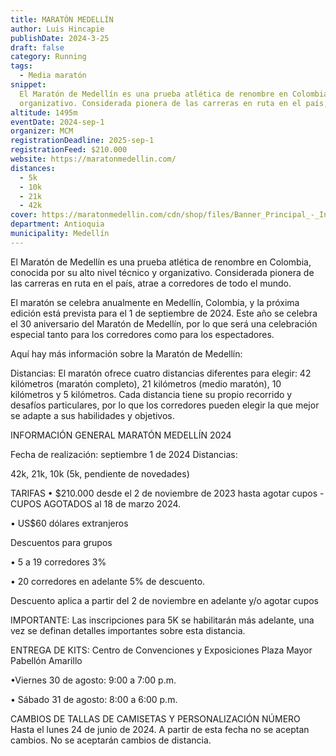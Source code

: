 ```yaml
---
title: MARATÓN MEDELLÍN
author: Luis Hincapie
publishDate: 2024-3-25
draft: false
category: Running
tags:
  - Media maratón
snippet:
  El Maratón de Medellín es una prueba atlética de renombre en Colombia, conocida por su alto nivel técnico y
  organizativo. Considerada pionera de las carreras en ruta en el país, atrae a corredores de todo el mundo.
altitude: 1495m
eventDate: 2024-sep-1
organizer: MCM
registrationDeadline: 2025-sep-1
registrationFeed: $210.000
website: https://maratonmedellin.com/
distances:
  - 5k
  - 10k
  - 21k
  - 42k
cover: https://maratonmedellin.com/cdn/shop/files/Banner_Principal_-_Inscripciones_cerradas_a55b6231-2de2-46e9-8a54-52fbe8072041_2048x.png?v=1710781704
department: Antioquia
municipality: Medellín
---
```


El Maratón de Medellín es una prueba atlética de renombre en Colombia, conocida por su alto nivel técnico y
organizativo. Considerada pionera de las carreras en ruta en el país, atrae a corredores de todo el mundo.

El maratón se celebra anualmente en Medellín, Colombia, y la próxima edición está prevista para el 1 de septiembre de 2024. Este año se celebra el 30 aniversario del Maratón de Medellín, por lo que será una celebración especial tanto para
los corredores como para los espectadores.

Aquí hay más información sobre la Maratón de Medellín:

Distancias: El maratón ofrece cuatro distancias diferentes para elegir: 42 kilómetros (maratón completo), 21
kilómetros (medio maratón), 10 kilómetros y 5 kilómetros. Cada distancia tiene su propio recorrido y desafíos
particulares, por lo que los corredores pueden elegir la que mejor se adapte a sus habilidades y objetivos.

INFORMACIÓN GENERAL MARATÓN MEDELLÍN 2024

Fecha de realización: septiembre 1 de 2024
Distancias:

42k, 21k, 10k (5k, pendiente de novedades)

TARIFAS
• $210.000 desde el 2 de noviembre de 2023 hasta agotar cupos - CUPOS AGOTADOS al 18 de marzo 2024.

• US$60 dólares extranjeros

Descuentos para grupos

• 5 a 19 corredores 3%

• 20 corredores en adelante 5% de descuento.

Descuento aplica a partir del 2 de noviembre en adelante y/o agotar cupos

IMPORTANTE:
Las inscripciones para 5K se habilitarán más adelante, una vez se definan detalles importantes sobre esta distancia.

ENTREGA DE KITS:
Centro de Convenciones y Exposiciones Plaza Mayor Pabellón Amarillo

•Viernes 30 de agosto: 9:00 a 7:00 p.m.

• Sábado 31 de agosto: 8:00 a 6:00 p.m.

CAMBIOS DE TALLAS DE CAMISETAS Y PERSONALIZACIÓN NÚMERO
Hasta el lunes 24 de junio de 2024. A partir de esta fecha no se aceptan cambios.
No se aceptarán cambios de distancia.
